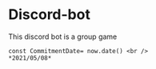 # Discord-bot
This discord bot is a group 
game

```
const CommitmentDate= now.date() <br /> 
*2021/05/08* 

```
